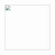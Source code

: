 <p align="center">
  <img src="https://user-images.githubusercontent.com/102706353/161111231-809a6d2f-a19d-4341-8320-1cef4e3cc490.gif" height="150"/>
</p>
